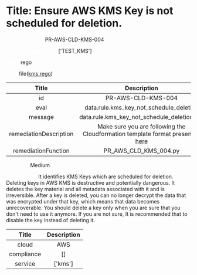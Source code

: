 



# Title: Ensure AWS KMS Key is not scheduled for deletion.


***<font color="white">Master Test Id:</font>*** PR-AWS-CLD-KMS-004

***<font color="white">Master Snapshot Id:</font>*** ['TEST_KMS']

***<font color="white">type:</font>*** rego

***<font color="white">rule:</font>*** file([kms.rego])  
  
  
  
  

|Title|Description|
| :---: | :---: |
|id|PR-AWS-CLD-KMS-004|
|eval|data.rule.kms_key_not_schedule_deletion|
|message|data.rule.kms_key_not_schedule_deletion_err|
|remediationDescription|Make sure you are following the Cloudformation template format presented <a href='https://boto3.amazonaws.com/v1/documentation/api/latest/reference/services/kms.html#KMS.Client.describe_key' target='_blank'>here</a>|
|remediationFunction|PR_AWS_CLD_KMS_004.py|


***<font color="white">Severity:</font>*** Medium

***<font color="white">Description:</font>*** It identifies KMS Keys which are scheduled for deletion. Deleting keys in AWS KMS is destructive and potentially dangerous. It deletes the key material and all metadata associated with it and is irreversible. After a key is deleted, you can no longer decrypt the data that was encrypted under that key, which means that data becomes unrecoverable. You should delete a key only when you are sure that you don't need to use it anymore. If you are not sure, It is recommended that to disable the key instead of deleting it.  
  
  

|Title|Description|
| :---: | :---: |
|cloud|AWS|
|compliance|[]|
|service|['kms']|



[kms.rego]: https://github.com/prancer-io/prancer-compliance-test/tree/master/aws/cloud/kms.rego
